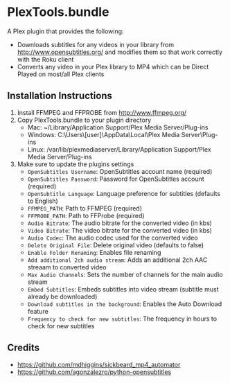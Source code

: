 PlexTools.bundle
================

A Plex plugin that provides the following:
* Downloads subtitles for any videos in your library from http://www.opensubtitles.org/ and modifies them so that work correctly with the Roku client
* Converts any video in your Plex library to MP4 which can be Direct Played on most/all Plex clients

Installation Instructions
-------------------------
1.  Install FFMPEG and FFPROBE from http://www.ffmpeg.org/
2.  Copy PlexTools.bundle to your plugin directory
    * Mac: ~/Library/Application Support/Plex Media Server/Plug-ins
    * Windows: C:\Users\\[user]\AppData\Local\Plex Media Server\Plug-ins
    * Linux: /var/lib/plexmediaserver/Library/Application Support/Plex Media Server/Plug-ins
3.  Make sure to update the plugins settings
    * `OpenSubtitles Username`: OpenSubtitles account name (required)
    * `OpenSubtitles Password`: Password for OpenSubtitles account (required)
    * `OpenSubtitle Language`: Language preference for subtitles (defaults to English)
    * `FFMPEG_PATH`: Path to FFMPEG (required)
    * `FFPROBE_PATH`: Path to FFProbe (required)
    * `Audio Bitrate`: The audio bitrate for the converted video (in kbs)
    * `Video Bitrate`: The video bitrate for the converted video (in kbs)
    * `Audio Codec`: The audio codec used for the converted video
    * `Delete Original File`: Delete original video (defaults to false)
    * `Enable Folder Renaming`: Enables file renaming
    * `Add additional 2ch audio stream`: Adds an additional 2ch AAC streaam to converted video
    * `Max Audio Channels`: Sets the number of channels for the main audio stream
    * `Embed Subtitles`: Embeds subtitles into video stream (subtitle must already be downloaded)
    * `Download subtitles in the background`: Enables the Auto Download feature
    * `Frequency to check for new subtitles`: The frequency in hours to check for new subtitles

Credits
-------------------------
* https://github.com/mdhiggins/sickbeard_mp4_automator
* https://github.com/agonzalezro/python-opensubtitles
